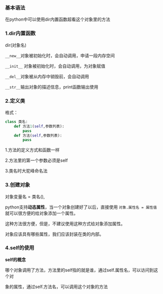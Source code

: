 ### 基本语法

在python中可以使用dir内置函数超看这个对象里的方法

### 1.dir内置函数

dir(对象名)

`__new__`对象被初始化时，会自动调用，申请一段内存空间

`__init__` 对象被初始化时，会自动调用，为对象赋值

`__del__`对象被从内存中销毁前，会自动调用

`__str__`输出对象的描述信息，print函数输出使用



### 2.定义类

格式：

```python
class 类名:
    def 方法1(self,参数列表):
        pass
    def 方法(self,参数列表):
        pass
```

1.方法的定义方式和函数一样

2.方法里的第一个参数必须是self

3.类名时大驼峰命名法

### 3.创建对象

对象变量名 = 类名(),

python支持**动态属性**，当一个对象创建好了以后，直接使用 `对象.属性名 = 属性值` 就可以很方便的给对象添加一个属性。

这种方法很方便，但是，不建议使用这种方式给对象添加属性。

对象应该具有哪些属性，我们应该封装在类的内部。

### 4.self的使用

**self的概念**

哪个对象调用了方法，方法里的self指的就是谁，通过self.属性名，可以访问到这个对

象的属性，通过self.方法名，可以调用这个对象的方法

